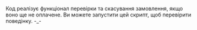
Код реалізує функціонал перевірки та скасування замовлення, якщо воно ще не оплачене. Ви можете запустити цей скрипт, щоб перевірити поведінку.  -_-

